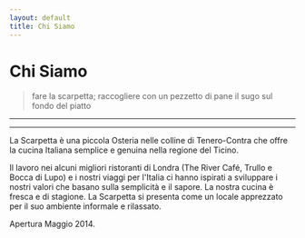 ```yaml
---
layout: default
title: Chi Siamo
---
```



Chi Siamo
=========

>fare la scarpetta; raccogliere con un pezzetto di pane il sugo sul fondo del piatto
------------------------------------------------------------------------------------

***


La Scarpetta è una piccola Osteria nelle colline di Tenero-Contra che offre la cucina Italiana semplice e genuina nella regione del Ticino.

Il lavoro nei alcuni migliori ristoranti di Londra (The River Café, Trullo e Bocca di Lupo) e i nostri viaggi per l'Italia ci hanno ispirati a sviluppare i nostri valori che basano sulla semplicità e il sapore. La nostra cucina è fresca e di stagione. La Scarpetta si presenta come un locale apprezzato per il suo ambiente informale e rilassato.

Apertura Maggio 2014.


